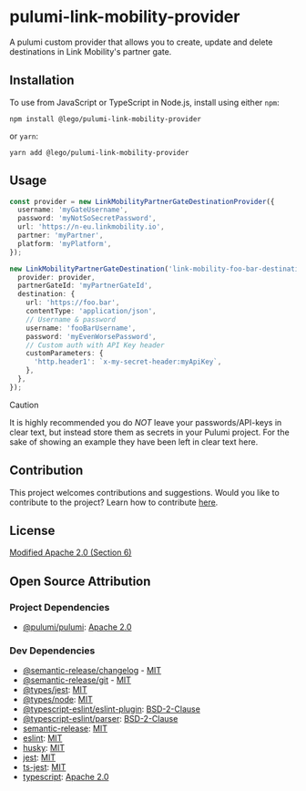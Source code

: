 # pulumi-link-mobility-provider

A pulumi custom provider that allows you to create, update and delete destinations in Link Mobility's partner gate.

## Installation

To use from JavaScript or TypeScript in Node.js, install using either `npm`:

```
npm install @lego/pulumi-link-mobility-provider
```

or `yarn`:

```
yarn add @lego/pulumi-link-mobility-provider
```

## Usage

```typescript
const provider = new LinkMobilityPartnerGateDestinationProvider({
  username: 'myGateUsername',
  password: 'myNotSoSecretPassword',
  url: 'https://n-eu.linkmobility.io',
  partner: 'myPartner',
  platform: 'myPlatform',
});

new LinkMobilityPartnerGateDestination('link-mobility-foo-bar-destination', {
  provider: provider,
  partnerGateId: 'myPartnerGateId',
  destination: {
    url: 'https://foo.bar',
    contentType: 'application/json',
    // Username & password
    username: 'fooBarUsername',
    password: 'myEvenWorsePassword',
    // Custom auth with API Key header
    customParameters: {
      'http.header1': `x-my-secret-header:myApiKey`,
    },
  },
});
```

> [!CAUTION]
> It is highly recommended you do _NOT_ leave your passwords/API-keys in clear text, but instead store them as secrets in your Pulumi project. For the sake of showing an example they have been left in clear text here.

## Contribution

This project welcomes contributions and suggestions.
Would you like to contribute to the project? Learn how to contribute [here](CONTRIBUTING.md).

## License

[Modified Apache 2.0 (Section 6)](LICENSE)

## Open Source Attribution

### Project Dependencies

- [@pulumi/pulumi](https://www.npmjs.com/package/@pulumi/pulumi): [Apache 2.0](https://github.com/pulumi/pulumi/blob/master/LICENSE)

### Dev Dependencies

- [@semantic-release/changelog](https://www.npmjs.com/package/@semantic-release/changelog) - [MIT](https://github.com/semantic-release/changelog/blob/master/LICENSE)
- [@semantic-release/git](https://www.npmjs.com/package/@semantic-release/git) - [MIT](https://github.com/semantic-release/git/blob/master/LICENSE)
- [@types/jest](https://www.npmjs.com/package/@types/jest): [MIT](https://github.com/DefinitelyTyped/DefinitelyTyped/blob/master/LICENSE)
- [@types/node](https://www.npmjs.com/package/@types/node): [MIT](https://github.com/DefinitelyTyped/DefinitelyTyped/blob/master/LICENSE)
- [@typescript-eslint/eslint-plugin](https://www.npmjs.com/package/@typescript-eslint/eslint-plugin): [BSD-2-Clause](https://github.com/typescript-eslint/typescript-eslint/blob/main/LICENSE)
- [@typescript-eslint/parser](https://www.npmjs.com/package): [BSD-2-Clause](https://github.com/typescript-eslint/typescript-eslint/blob/main/LICENSE)
- [semantic-release](https://www.npmjs.com/package/semantic-release): [MIT](https://github.com/semantic-release/semantic-release/blob/master/LICENSE)
- [eslint](https://www.npmjs.com/package/eslint): [MIT](https://github.com/eslint/eslint/blob/main/LICENSE)
- [husky](https://github.com/typicode/husky): [MIT](https://github.com/typicode/husky?tab=MIT-1-ov-file#readme)
- [jest](https://www.npmjs.com/package/jest): [MIT](https://github.com/facebook/jest/blob/main/LICENSE)
- [ts-jest](https://www.npmjs.com/package/ts-jest): [MIT](https://github.com/kulshekhar/ts-jest/blob/main/LICENSE.md)
- [typescript](https://www.npmjs.com/package/typescript): [Apache 2.0](https://github.com/microsoft/TypeScript/blob/main/LICENSE.txt)
